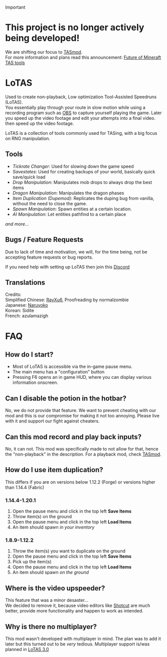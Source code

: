 ﻿> [!IMPORTANT]  
> # This project is no longer actively being developed!
>We are shifting our focus to [TASmod](https://github.com/MinecraftTAS/TASmod).  
>For more information and plans read this announcement: [Future of Mineraft TAS tools](https://>gist.github.com/ScribbleTAS/43b18e8a92a111e92bf4bb0d9cf49e99)

# LoTAS
Used to create non-playback, Low optimization Tool-Assisted Speedruns (LoTAS).  
You essentially play through your route in slow motion while using a recording program such as [OBS](https://obsproject.com) to capture yourself playing the game. Later you speed up the video footage and edit your attempts into a final video.
then speed up the video footage.  

LoTAS is a collection of tools commonly used for TASing, with a big focus on RNG manipulation.  

## Tools
- *Tickrate Changer*: Used for slowing down the game speed
- *Savestates*: Used for creating backups of your world, basically quick save/quick load
- *Drop Manipulation*: Manipulates mob drops to always drop the best items
- *Dragon Manipulation*: Manipulates the dragon phases
- *Item Duplication (Dupemod)*: Replicates the duping bug from vanilla, without the need to close the game.
- *Spawn Manipulation*: Spawn entities at a certain location.
- *AI Manipulation*: Let entities pathfind to a certain place  

*and more...*
## Bugs / Feature Requests
Due to lack of time and motivation, we will, for the time being, not be accepting feature requests or bug reports.

If you need help with setting up LoTAS then join this [Discord](https://discord.gg/minecraft-tas-373166430478401555)

## Translations
Credits:  
Simplified Chinese: [RayXu6](https://github.com/Naruyoko), Proofreading by normalzombie  
Japanese: [Naruyoko](https://github.com/Naruyoko)  
Korean: Sidite  
French: azulamazigh  

# FAQ
## How do I start?
- Most of LoTAS is accessible via the in-game pause menu.
- The main menu has a "configuration" button
- Pressing F6 opens an in game HUD, where you can display various information onscreen.

## Can I disable the potion in the hotbar?
No, we do not provide that feature. We want to prevent cheating with our mod and this is our compromise for making it not too annoying. Please live with it and support our fight against cheaters.

## Can this mod record and play back inputs?
No, it can not. This mod was specifically made to not allow for that, hence the "non-playback" in the description. For a playback mod, check [TASmod](https://github.com/MinecraftTAS/TASmod).

## How do I use item duplication?
This differs if you are on versions below 1.12.2 (Forge) or versions higher than 1.14.4 (Fabric)

### 1.14.4-1.20.1
1. Open the pause menu and click in the top left **Save Items**
2. Throw item(s) on the ground
3. Open the pause menu and click in the top left **Load Items**
4. An item should spawn *in your inventory*

### 1.8.9-1.12.2
1. Throw the item(s) you want to duplicate on the ground
2. Open the pause menu and click in the top left **Save Items**
3. Pick up the item(s)
4. Open the pause menu and click in the top left **Load Items**
5. An item should spawn *on the ground*

## Where is the video upspeeder?
This feature that was a minor desaster...  
We decided to remove it, because video editors like [Shotcut](https://shotcut.org) are much better, provide more functionality and happen to work as intended.  

## Why is there no multiplayer?
This mod wasn't developed with multiplayer in mind. The plan was to add it later but this turned out to be *very* tedious. Multiplayer support is/was planned in [LoTAS 3.0](https://github.com/MinecraftTAS/LoTAS/tree/dev-3.0.0)
